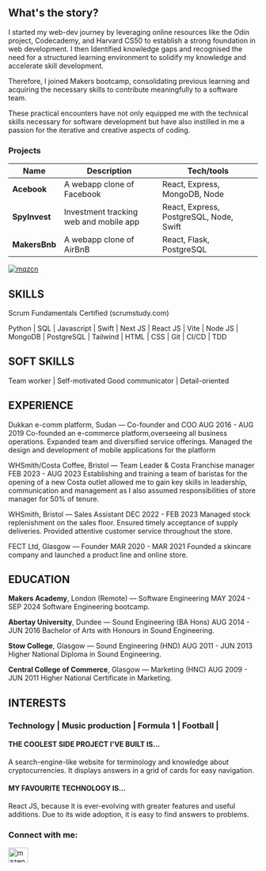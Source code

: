 ## What's the story?

I started my web-dev journey by leveraging online resources like the Odin project, Codecademy, and Harvard CS50 to establish a strong foundation in web development. I then Identified knowledge gaps and recognised the need for a structured learning environment to solidify my knowledge and accelerate skill development.

Therefore, I joined Makers bootcamp, consolidating previous learning and acquiring the necessary skills to contribute meaningfully to a software team.


These practical encounters have not only equipped me with the technical skills necessary for software development but have also instilled in me a passion for the iterative and creative aspects of coding.

<h3>Projects</h3>

| Name                         | Description                | Tech/tools        |
| ---------------------------- | -----------------          | ----------------- |
| **Acebook**                  | A webapp clone of Facebook | React, Express, MongoDB, Node |
| **SpyInvest**                | Investment tracking web and mobile app | React, Express, PostgreSQL, Node, Swift |
| **MakersBnb**                | A webapp clone of AirBnB   | React, Flask, PostgreSQL |

<p align="left"> <a href="https://github.com/mqzcn/github-profile-trophy"><img src="https://github-profile-trophy.vercel.app/?username=mqzcn" alt="mqzcn" /></a> </p>

## SKILLS
Scrum Fundamentals Certified (scrumstudy.com)

Python | SQL | Javascript | Swift | Next JS | React JS | Vite | Node JS | MongoDB | PostgreSQL | Tailwind | HTML | CSS | Git | CI/CD | TDD

## SOFT SKILLS
Team worker | Self-motivated Good communicator | Detail-oriented

## EXPERIENCE
Dukkan e-comm platform, Sudan — Co-founder and COO AUG 2016 - AUG 2019
Co-founded an e-commerce platform,overseeing all business operations. Expanded team and diversified service offerings. Managed the design and development of mobile applications for the platform

WHSmith/Costa Coffee, Bristol — Team Leader & Costa Franchise manager
FEB 2023 - AUG 2023
Establishing and training a team of baristas for the opening of a new Costa outlet allowed me to gain key skills in leadership, communication and management as I also assumed responsibilities of store manager for 50% of tenure.

WHSmith, Bristol — Sales Assistant
DEC 2022 - FEB 2023
Managed stock replenishment on the sales floor. Ensured timely acceptance of supply deliveries. Provided attentive customer service throughout the store.

FECT Ltd, Glasgow — Founder
MAR 2020 - MAR 2021
Founded a skincare company and launched a product line and online store.


## EDUCATION
**Makers Academy**, London (Remote) — Software Engineering
MAY 2024 - SEP 2024
Software Engineering bootcamp.

**Abertay University**, Dundee — Sound Engineering (BA Hons)
AUG 2014 - JUN 2016
Bachelor of Arts with Honours in Sound Engineering.

**Stow College**, Glasgow — Sound Engineering (HND)
AUG 2011 - JUN 2013
Higher National Diploma in Sound Engineering.

**Central College of Commerce**, Glasgow — Marketing (HNC)
AUG 2009 - JUN 2011
Higher National Certificate in Marketing.

## INTERESTS
### Technology | Music production | Formula 1 | Football |


#### THE COOLEST SIDE PROJECT I'VE BUILT IS...

A search-engine-like website for terminology and knowledge about cryptocurrencies. It displays answers in a grid of cards for easy navigation.

#### MY FAVOURITE TECHNOLOGY IS...

React JS, because it is ever-evolving with greater features and useful additions. Due to its wide adoption, it is easy to find answers to problems.


<h3 align="left">Connect with me:</h3>
<p align="left">
<a href="https://linkedin.com/in/mazen-magzoub" target="blank"><img align="center" src="https://raw.githubusercontent.com/rahuldkjain/github-profile-readme-generator/master/src/images/icons/Social/linked-in-alt.svg" alt="mazen-magzoub" height="30" width="40" /></a>
</p>
